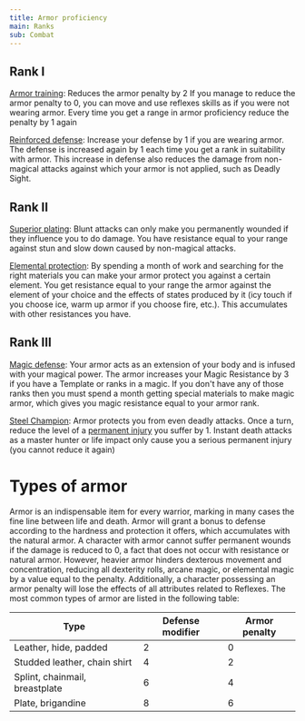 ```yaml
---
title: Armor proficiency
main: Ranks
sub: Combat
---
```


## Rank I

<u>Armor training</u>: Reduces the armor penalty by 2 If you manage to reduce the armor penalty to 0, you can move and use reflexes skills as if you were not wearing armor. Every time you get a range in armor proficiency reduce the penalty by 1 again

<u>Reinforced defense</u>: Increase your defense by 1 if you are wearing armor. The defense is increased again by 1 each time you get a rank in suitability with armor. This increase in defense also reduces the damage from non-magical attacks against which your armor is not applied, such as Deadly Sight.

## Rank II

<u>Superior plating</u>: Blunt attacks can only make you permanently wounded if they influence you to do damage. You have resistance equal to your range against stun and slow down caused by non-magical attacks.

<u>Elemental protection</u>: By spending a month of work and searching for the right materials you can make your armor protect you against a certain element. You get resistance equal to your range the armor against the element of your choice and the effects of states produced by it (icy touch if you choose ice, warm up armor if you choose fire, etc.). This accumulates with other resistances you have.

## Rank III

<u>Magic defense</u>: Your armor acts as an extension of your body and is infused with your magical power. The armor increases your Magic Resistance by 3 if you have a Template or ranks in a magic. If you don't have any of those ranks then you must spend a month getting special materials to make magic armor, which gives you magic resistance equal to your armor rank.

<u>Steel Champion</u>: Armor protects you from even deadly attacks. Once a turn, reduce the level of a [permanent injury](http://raldamain.com/rules/Heridas%20permanentes.html) you suffer by 1. Instant death attacks as a master hunter or life impact only cause you a serious permanent injury (you cannot reduce it again)

# Types of armor

Armor is an indispensable item for every warrior, marking in many cases the fine line between life and death. Armor will grant a bonus to defense according to the hardness and protection it offers, which accumulates with the natural armor. A character with armor cannot suffer permanent wounds if the damage is reduced to 0, a fact that does not occur with resistance or natural armor. However, heavier armor hinders dexterous movement and concentration, reducing all dexterity rolls, arcane magic, or elemental magic by a value equal to the penalty. Additionally, a character possessing an armor penalty will lose the effects of all attributes related to Reflexes. The most common types of armor are listed in the following table:

| Type                           | Defense modifier | Armor penalty |
| ------------------------------ | ---------------- | ------------- |
| Leather, hide, padded          | 2                | 0             |
| Studded leather, chain shirt   | 4                | 2             |
| Splint, chainmail, breastplate | 6                | 4             |
| Plate, brigandine              | 8                | 6             |
